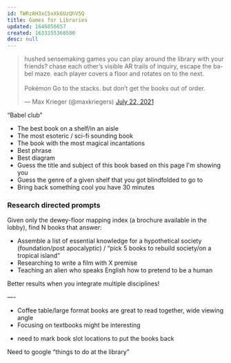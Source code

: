 ```yaml
---
id: TWRz8H3xC5xXk6UzQhV5Q
title: Games for Libraries
updated: 1646856057
created: 1633155360500
desc: null
---
```


<blockquote class="twitter-tweet"><p lang="en" dir="ltr">hushed sensemaking games you can play around the library with your friends? chase each other’s visible AR trails of inquiry, escape the babel maze. each player covers a floor and rotates on to the next.<br><br>Pokémon Go to the stacks. but don’t get the books out of order.</p>&mdash; Max Krieger (@maxkriegers) <a href="https://twitter.com/maxkriegers/status/1418085655255478274?ref_src=twsrc%5Etfw">July 22, 2021</a></blockquote> <script async src="https://platform.twitter.com/widgets.js" charset="utf-8"></script>

“Babel club”

* The best book on a shelf/in an aisle
* The most esoteric / sci-fi sounding book
* The book with the most magical incantations
* Best phrase
* Best diagram
* Guess the title and subject of this book based on this page I'm showing you
* Guess the genre of a given shelf that you got blindfolded to go to
* Bring back something cool you have 30 minutes

### Research directed prompts

Given only the dewey-floor mapping index (a brochure available in the lobby), find N books that answer:

* Assemble a list of essential knowledge for a hypothetical society (foundation/post apocalyptic) / “pick 5 books to rebuild society/on a tropical island”
* Researching to write a film with X premise
* Teaching an alien who speaks English how to pretend to be a human

Better results when you integrate multiple disciplines!

—-


- Coffee table/large format books are great to read together, wide viewing angle
- Focusing on textbooks might be interesting

* need to mark book slot locations to put the books back



Need to google “things to do at the library”
